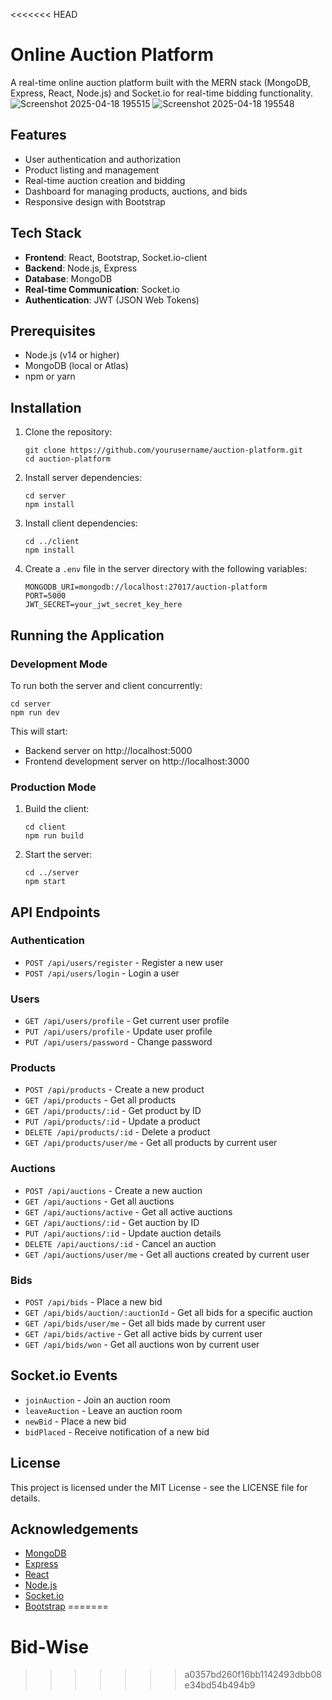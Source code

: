 <<<<<<< HEAD
# Online Auction Platform

A real-time online auction platform built with the MERN stack (MongoDB, Express, React, Node.js) and Socket.io for real-time bidding functionality.
![Screenshot 2025-04-18 195515](https://github.com/user-attachments/assets/f37bbf48-7c5e-4b3c-9c11-30f36b217977)
![Screenshot 2025-04-18 195548](https://github.com/user-attachments/assets/0c150333-68b6-4e94-ab42-b6a322b57668)



## Features

- User authentication and authorization
- Product listing and management
- Real-time auction creation and bidding
- Dashboard for managing products, auctions, and bids
- Responsive design with Bootstrap

## Tech Stack

- **Frontend**: React, Bootstrap, Socket.io-client
- **Backend**: Node.js, Express
- **Database**: MongoDB
- **Real-time Communication**: Socket.io
- **Authentication**: JWT (JSON Web Tokens)

## Prerequisites

- Node.js (v14 or higher)
- MongoDB (local or Atlas)
- npm or yarn

## Installation

1. Clone the repository:
   ```
   git clone https://github.com/yourusername/auction-platform.git
   cd auction-platform
   ```

2. Install server dependencies:
   ```
   cd server
   npm install
   ```

3. Install client dependencies:
   ```
   cd ../client
   npm install
   ```

4. Create a `.env` file in the server directory with the following variables:
   ```
   MONGODB_URI=mongodb://localhost:27017/auction-platform
   PORT=5000
   JWT_SECRET=your_jwt_secret_key_here
   ```

## Running the Application

### Development Mode

To run both the server and client concurrently:

```
cd server
npm run dev
```

This will start:
- Backend server on http://localhost:5000
- Frontend development server on http://localhost:3000

### Production Mode

1. Build the client:
   ```
   cd client
   npm run build
   ```

2. Start the server:
   ```
   cd ../server
   npm start
   ```

## API Endpoints

### Authentication
- `POST /api/users/register` - Register a new user
- `POST /api/users/login` - Login a user

### Users
- `GET /api/users/profile` - Get current user profile
- `PUT /api/users/profile` - Update user profile
- `PUT /api/users/password` - Change password

### Products
- `POST /api/products` - Create a new product
- `GET /api/products` - Get all products
- `GET /api/products/:id` - Get product by ID
- `PUT /api/products/:id` - Update a product
- `DELETE /api/products/:id` - Delete a product
- `GET /api/products/user/me` - Get all products by current user

### Auctions
- `POST /api/auctions` - Create a new auction
- `GET /api/auctions` - Get all auctions
- `GET /api/auctions/active` - Get all active auctions
- `GET /api/auctions/:id` - Get auction by ID
- `PUT /api/auctions/:id` - Update auction details
- `DELETE /api/auctions/:id` - Cancel an auction
- `GET /api/auctions/user/me` - Get all auctions created by current user

### Bids
- `POST /api/bids` - Place a new bid
- `GET /api/bids/auction/:auctionId` - Get all bids for a specific auction
- `GET /api/bids/user/me` - Get all bids made by current user
- `GET /api/bids/active` - Get all active bids by current user
- `GET /api/bids/won` - Get all auctions won by current user

## Socket.io Events

- `joinAuction` - Join an auction room
- `leaveAuction` - Leave an auction room
- `newBid` - Place a new bid
- `bidPlaced` - Receive notification of a new bid

## License

This project is licensed under the MIT License - see the LICENSE file for details.

## Acknowledgements

- [MongoDB](https://www.mongodb.com/)
- [Express](https://expressjs.com/)
- [React](https://reactjs.org/)
- [Node.js](https://nodejs.org/)
- [Socket.io](https://socket.io/)
- [Bootstrap](https://getbootstrap.com/) 
=======
# Bid-Wise
>>>>>>> a0357bd260f16bb1142493dbb08e34bd54b494b9
